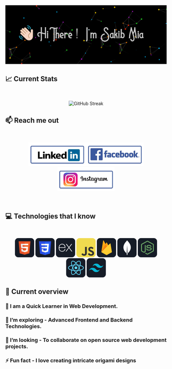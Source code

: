 <a href="https://sakib-portfolio22.web.app/">
<img src="https://raw.githubusercontent.com/sakibhossain22/sakibhossain22/main/images/banner.png" />
</a>

## :chart_with_upwards_trend: Current Stats

<br />
<p align="center">
<img src="https://github-readme-streak-stats.herokuapp.com?user=sakibhossain22&theme=shades-of-purple&hide_border=true&card_width=496" alt="GitHub Streak" />
</p>

## :mailbox: Reach me out

<br />

[<p align="center"><img height="75" src="https://raw.githubusercontent.com/sakibhossain22/sakibhossain22/main/images/Linkedin.png">](https://www.linkedin.com/in/sakibhossain22)[<img height="75" src="https://raw.githubusercontent.com/sakibhossain22/sakibhossain22/main/images/Facebook.png">](https://www.facebook.com/Sakib.Hossain97)[<img height="75" src="https://raw.githubusercontent.com/sakibhossain22/sakibhossain22/main/images/Twitter2.png"> </p>](https://www.instagram.com/sakib.hossain97)

<br />

## :computer: Technologies that I know

<br>
<p align="center">
<img src="https://raw.githubusercontent.com/sakibhossain22/sakibhossain22/main/images/HTML.png"/>
<img src="https://raw.githubusercontent.com/sakibhossain22/sakibhossain22/main/images/css.png"/>
<img src="https://raw.githubusercontent.com/sakibhossain22/sakibhossain22/main/images/express.png"/>
<img src="https://raw.githubusercontent.com/sakibhossain22/sakibhossain22/main/images/JavaScript.png"/>
<img src="https://raw.githubusercontent.com/sakibhossain22/sakibhossain22/main/images/firebase.png"/>
<img src="https://raw.githubusercontent.com/sakibhossain22/sakibhossain22/main/images/mongo.png"/>
<img src="https://raw.githubusercontent.com/sakibhossain22/sakibhossain22/main/images/node.png"/>
<img src="https://raw.githubusercontent.com/sakibhossain22/sakibhossain22/main/images/react.png"/>
<img src="https://raw.githubusercontent.com/sakibhossain22/sakibhossain22/main/images/tailwind.png"/>
<br/>

## :eyes: Current overview
### 🔭 I am a Quick Learner in Web Development.

### 🌱 I’m exploring - Advanced Frontend and Backend Technologies.

### 👯 I’m looking - To collaborate on open source web development projects.

### ⚡ Fun fact - I love creating intricate origami designs